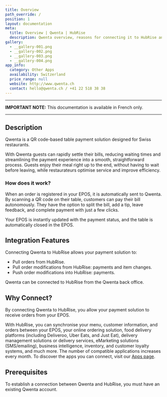 ```yaml
---
title: Overview
path_override: /
position: 1
layout: documentation
meta:
  title: Overview | Qwenta | HubRise
  description: Qwenta overview, reasons for connecting it to HubRise and summary of integrated features. Send orders from your EPOS into Qwenta.
gallery:
  - __gallery-001.png
  - __gallery-002.png
  - __gallery-003.png
  - __gallery-004.png
app_info:
  category: Other Apps
  availability: Switzerland
  price_range: null
  website: http://www.qwenta.ch
  contact: hello@qwenta.ch / +41 22 518 38 38
---
```


---

**IMPORTANT NOTE:** This documentation is available <Link href="/apps/qwenta" addLocalePrefix={false}>in French only</Link>.

---

## Description

Qwenta is a QR code-based table payment solution designed for Swiss restaurants.

With Qwenta guests can rapidly settle their bills, reducing waiting times and streamlining the payment experience into a smooth, straightforward process.
Guests enjoy their meal right up to the end, without having to wait before leaving, while restaurateurs optimise service and improve efficiency.

### How does it work?

When an order is registered in your EPOS, it is automatically sent to Qwenta. By scanning a QR code on their table, customers can pay their bill autonomously. They have the option to split the bill, add a tip, leave feedback, and complete payment with just a few clicks.

Your EPOS is instantly updated with the payment status, and the table is automatically closed in the EPOS.

## Integration Features

Connecting Qwenta to HubRise allows your payment solution to:

- Pull orders from HubRise.
- Pull order modifications from HubRise: payments and item changes.
- Push order modifications into HubRise: payments.

Qwenta can be connected to HubRise from the Qwenta back office.

## Why Connect?

By connecting Qwenta to HubRise, you allow your payment solution to receive orders from your EPOS.

With HubRise, you can synchronise your menu, customer information, and orders between your EPOS, your online ordering solution, food delivery platforms (including Deliveroo, Uber Eats, and Just Eat), delivery management solutions or delivery services, eMarketing solutions (SMS/emailing), business intelligence, inventory, and customer loyalty systems, and much more. The number of compatible applications increases every month. To discover the apps you can connect, visit our [Apps page](/apps).

## Prerequisites

To establish a connection between Qwenta and HubRise, you must have an existing Qwenta account.
